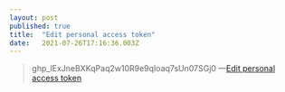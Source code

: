 ```yaml
---
layout: post 
published: true
title:  "Edit personal access token" 
date:   2021-07-26T17:16:36.003Z 
---
```


> 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 &#x2014;[Edit personal access token](https://github.com/settings/tokens/377004338)
